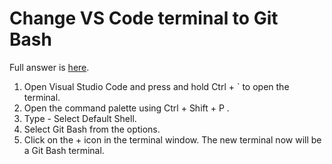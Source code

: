 # Change VS Code terminal to Git Bash

Full answer is [here](https://stackoverflow.com/a/50527994/2328389).

1. Open Visual Studio Code and press and hold Ctrl + ` to open the terminal.
2. Open the command palette using Ctrl + Shift + P .
3. Type - Select Default Shell.
4. Select Git Bash from the options.
5. Click on the + icon in the terminal window.
The new terminal now will be a Git Bash terminal.
